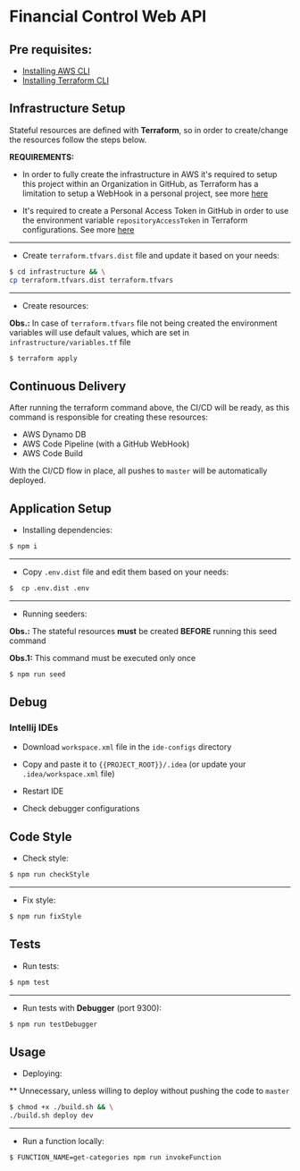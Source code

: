 # Financial Control Web API

## Pre requisites:

- [Installing AWS CLI](https://docs.aws.amazon.com/cli/latest/userguide/cli-chap-install.html)
- [Installing Terraform CLI](https://www.terraform.io/downloads.html)

## Infrastructure Setup

Stateful resources are defined with **Terraform**, so in order to create/change the resources follow the steps below.

**REQUIREMENTS:**

- In order to fully create the infrastructure in AWS it's required to setup
this project within an Organization in GitHub, as Terraform has a limitation to setup
a WebHook in a personal project, see more [here](https://www.terraform.io/docs/providers/github/r/repository_webhook.html) 

- It's required to create a Personal Access Token in GitHub in order to use the environment variable
`repositoryAccessToken` in Terraform configurations. See more [here](https://github.com/settings/tokens)
---

- Create `terraform.tfvars.dist` file and update it based on your needs:

```bash
$ cd infrastructure && \
cp terraform.tfvars.dist terraform.tfvars
``` 

---

- Create resources:

**Obs.:** In case of `terraform.tfvars` file not being created the environment variables will use default values, which are set in
`infrastructure/variables.tf` file

```bash
$ terraform apply
``` 

## Continuous Delivery

After running the terraform command above, the CI/CD will be ready,
as this command is responsible for creating these resources:

- AWS Dynamo DB
- AWS Code Pipeline (with a GitHub WebHook)
- AWS Code Build

With the CI/CD flow in place, all pushes to `master` will be
automatically deployed.

## Application Setup

- Installing dependencies:

```bash
$ npm i
```

---

- Copy `.env.dist` file and edit them based on your needs:

```bash
$  cp .env.dist .env
```

---

- Running seeders:

**Obs.:** The stateful resources **must** be created **BEFORE** running this seed command

**Obs.1:** This command must be executed only once

```bash
$ npm run seed
```

## Debug

### Intellij IDEs

- Download `workspace.xml` file in the `ide-configs` directory

- Copy and paste it to `{{PROJECT_ROOT}}/.idea` (or update your `.idea/workspace.xml` file)

- Restart IDE

- Check debugger configurations

## Code Style

- Check style:

```bash
$ npm run checkStyle
```

---

- Fix style:

```bash
$ npm run fixStyle
```

## Tests

- Run tests:

```bash
$ npm test
```

---

- Run tests with **Debugger** (port 9300):

```bash
$ npm run testDebugger
```

## Usage

- Deploying:

** Unnecessary, unless willing to deploy without pushing the code to `master`

```bash
$ chmod +x ./build.sh && \
./build.sh deploy dev
```

---

- Run a function locally:

```bash
$ FUNCTION_NAME=get-categories npm run invokeFunction
```
